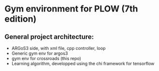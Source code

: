 # Gym environment for PLOW (7th edition)
## General project architecture:
* ARGoS3 side, with xml file, cpp controller, loop
* Generic gym env for argos3
* gym env for crossroads (this repo)
* Learning algorithm, developped using the chi framework for tensorflow
